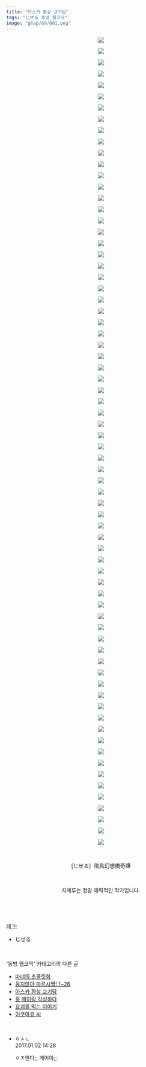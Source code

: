 ```yaml
---
title: "아스카 환상 교기담"
tags: "じぜる 동방_웹코믹"
image: "ghap/89/001.png"
---
```

<div class="article">
<p style="text-align: center; clear: none; float: none;"><img src="{{ site.nasurl }}/ghap/89/001.png"/></p>
<p style="text-align: center; clear: none; float: none;"><img src="{{ site.nasurl }}/ghap/89/002.png"/></p>
<p style="text-align: center; clear: none; float: none;"><img src="{{ site.nasurl }}/ghap/89/003.png"/></p>
<p style="text-align: center; clear: none; float: none;"><img src="{{ site.nasurl }}/ghap/89/004.png"/></p>
<p style="text-align: center; clear: none; float: none;"><img src="{{ site.nasurl }}/ghap/89/005.png"/></p>
<p style="text-align: center; clear: none; float: none;"><img src="{{ site.nasurl }}/ghap/89/006.png"/></p>
<p style="text-align: center; clear: none; float: none;"><img src="{{ site.nasurl }}/ghap/89/007.png"/></p>
<p style="text-align: center; clear: none; float: none;"><img src="{{ site.nasurl }}/ghap/89/008.png"/></p>
<p style="text-align: center; clear: none; float: none;"><img src="{{ site.nasurl }}/ghap/89/009.png"/></p>
<p style="text-align: center; clear: none; float: none;"><img src="{{ site.nasurl }}/ghap/89/010.png"/></p>
<p style="text-align: center; clear: none; float: none;"><img src="{{ site.nasurl }}/ghap/89/011.png"/></p>
<p style="text-align: center; clear: none; float: none;"><img src="{{ site.nasurl }}/ghap/89/012.png"/></p>
<p style="text-align: center; clear: none; float: none;"><img src="{{ site.nasurl }}/ghap/89/013.png"/></p>
<p style="text-align: center; clear: none; float: none;"><img src="{{ site.nasurl }}/ghap/89/014.png"/></p>
<p style="text-align: center; clear: none; float: none;"><img src="{{ site.nasurl }}/ghap/89/015.png"/></p>
<p style="text-align: center; clear: none; float: none;"><img src="{{ site.nasurl }}/ghap/89/016.png"/></p>
<p style="text-align: center; clear: none; float: none;"><img src="{{ site.nasurl }}/ghap/89/017.png"/></p>
<p style="text-align: center; clear: none; float: none;"><img src="{{ site.nasurl }}/ghap/89/018.png"/></p>
<p style="text-align: center; clear: none; float: none;"><img src="{{ site.nasurl }}/ghap/89/019.png"/></p>
<p style="text-align: center; clear: none; float: none;"><img src="{{ site.nasurl }}/ghap/89/020.png"/></p>
<p style="text-align: center; clear: none; float: none;"><img src="{{ site.nasurl }}/ghap/89/021.png"/></p>
<p style="text-align: center; clear: none; float: none;"><img src="{{ site.nasurl }}/ghap/89/022.png"/></p>
<p style="text-align: center; clear: none; float: none;"><img src="{{ site.nasurl }}/ghap/89/023.png"/></p>
<p style="text-align: center; clear: none; float: none;"><img src="{{ site.nasurl }}/ghap/89/024.png"/></p>
<p style="text-align: center; clear: none; float: none;"><img src="{{ site.nasurl }}/ghap/89/025.png"/></p>
<p style="text-align: center; clear: none; float: none;"><img src="{{ site.nasurl }}/ghap/89/026.png"/></p>
<p style="text-align: center; clear: none; float: none;"><img src="{{ site.nasurl }}/ghap/89/027.png"/></p>
<p style="text-align: center; clear: none; float: none;"><img src="{{ site.nasurl }}/ghap/89/028.png"/></p>
<p style="text-align: center; clear: none; float: none;"><img src="{{ site.nasurl }}/ghap/89/029.png"/></p>
<p style="text-align: center; clear: none; float: none;"><img src="{{ site.nasurl }}/ghap/89/030.png"/></p>
<p style="text-align: center; clear: none; float: none;"><img src="{{ site.nasurl }}/ghap/89/031.png"/></p>
<p style="text-align: center; clear: none; float: none;"><img src="{{ site.nasurl }}/ghap/89/032.png"/></p>
<p style="text-align: center; clear: none; float: none;"><img src="{{ site.nasurl }}/ghap/89/033.png"/></p>
<p style="text-align: center; clear: none; float: none;"><img src="{{ site.nasurl }}/ghap/89/034.png"/></p>
<p style="text-align: center; clear: none; float: none;"><img src="{{ site.nasurl }}/ghap/89/035.png"/></p>
<p style="text-align: center; clear: none; float: none;"><img src="{{ site.nasurl }}/ghap/89/036.png"/></p>
<p style="text-align: center; clear: none; float: none;"><img src="{{ site.nasurl }}/ghap/89/037.png"/></p>
<p style="text-align: center; clear: none; float: none;"><img src="{{ site.nasurl }}/ghap/89/038.png"/></p>
<p style="text-align: center; clear: none; float: none;"><img src="{{ site.nasurl }}/ghap/89/039.png"/></p>
<p style="text-align: center; clear: none; float: none;"><img src="{{ site.nasurl }}/ghap/89/040.png"/></p>
<p style="text-align: center; clear: none; float: none;"><img src="{{ site.nasurl }}/ghap/89/041.png"/></p>
<p style="text-align: center; clear: none; float: none;"><img src="{{ site.nasurl }}/ghap/89/042.png"/></p>
<p style="text-align: center; clear: none; float: none;"><img src="{{ site.nasurl }}/ghap/89/043.png"/></p>
<p style="text-align: center; clear: none; float: none;"><img src="{{ site.nasurl }}/ghap/89/044.png"/></p>
<p style="text-align: center; clear: none; float: none;"><img src="{{ site.nasurl }}/ghap/89/045.png"/></p>
<p style="text-align: center; clear: none; float: none;"><img src="{{ site.nasurl }}/ghap/89/046.png"/></p>
<p style="text-align: center; clear: none; float: none;"><img src="{{ site.nasurl }}/ghap/89/047.png"/></p>
<p style="text-align: center; clear: none; float: none;"><img src="{{ site.nasurl }}/ghap/89/048.png"/></p>
<p style="text-align: center; clear: none; float: none;"><img src="{{ site.nasurl }}/ghap/89/049.png"/></p>
<p style="text-align: center; clear: none; float: none;"><img src="{{ site.nasurl }}/ghap/89/050.png"/></p>
<p style="text-align: center; clear: none; float: none;"><img src="{{ site.nasurl }}/ghap/89/051.png"/></p>
<p style="text-align: center; clear: none; float: none;"><img src="{{ site.nasurl }}/ghap/89/052.png"/></p>
<p style="text-align: center; clear: none; float: none;"><img src="{{ site.nasurl }}/ghap/89/053.png"/></p>
<p style="text-align: center; clear: none; float: none;"><img src="{{ site.nasurl }}/ghap/89/054.png"/></p>
<p style="text-align: center; clear: none; float: none;"><img src="{{ site.nasurl }}/ghap/89/055.png"/></p>
<p style="text-align: center; clear: none; float: none;"><img src="{{ site.nasurl }}/ghap/89/056.png"/></p>
<p style="text-align: center; clear: none; float: none;"><img src="{{ site.nasurl }}/ghap/89/057.png"/></p>
<p style="text-align: center; clear: none; float: none;"><img src="{{ site.nasurl }}/ghap/89/058.png"/></p>
<p style="text-align: center; clear: none; float: none;"><img src="{{ site.nasurl }}/ghap/89/059.png"/></p>
<p style="text-align: center; clear: none; float: none;"><img src="{{ site.nasurl }}/ghap/89/060.png"/></p>
<p style="text-align: center; clear: none; float: none;"><img src="{{ site.nasurl }}/ghap/89/061.png"/></p>
<p style="text-align: center; clear: none; float: none;"><img src="{{ site.nasurl }}/ghap/89/062.png"/></p>
<p style="text-align: center; clear: none; float: none;"><img src="{{ site.nasurl }}/ghap/89/063.png"/></p>
<p style="text-align: center; clear: none; float: none;"><img src="{{ site.nasurl }}/ghap/89/064.png"/></p>
<p style="text-align: center; clear: none; float: none;"><img src="{{ site.nasurl }}/ghap/89/065.png"/></p>
<p style="text-align: center; clear: none; float: none;"><img src="{{ site.nasurl }}/ghap/89/066.png"/></p>
<p style="text-align: center; clear: none; float: none;"><img src="{{ site.nasurl }}/ghap/89/067.png"/></p>
<p style="text-align: center; clear: none; float: none;"><img src="{{ site.nasurl }}/ghap/89/068.png"/></p>
<p style="text-align: center; clear: none; float: none;"><img src="{{ site.nasurl }}/ghap/89/069.png"/></p>
<p style="text-align: center; clear: none; float: none;"><img src="{{ site.nasurl }}/ghap/89/070.png"/></p>
<p style="text-align: center; clear: none; float: none;"><img src="{{ site.nasurl }}/ghap/89/071.png"/></p>
<p style="text-align: center; clear: none; float: none;"><img src="{{ site.nasurl }}/ghap/89/072.png"/></p>
<p style="text-align: center; clear: none; float: none;"><br/></p>
<p style="text-align: center; clear: none; float: none;">[じぜる]  飛鳥幻想橋奇譚</p>
<p style="text-align: center; clear: none; float: none;"><br/></p>
<p style="text-align: center; clear: none; float: none;">지제루는 정말 매력적인 작가입니다.</p>
<p><br/></p>
</div><br/>
<div class="tagTrail">
<p>태그: </p>
<ul>
<li>じぜる</li>
</ul>
</div><br/>
<div class="another">
<p>'동방 웹코믹' 카테고리의 다른 글</p>
<ul>
<li><a href="/2016-06-18-ghap_140">마녀의 초콜릿회</a></li>
<li><a href="/2016-06-18-ghap_103">울지않아 파르시쨩! 1~26</a></li>
<li><a href="/2016-06-16-ghap_89">아스카 환상 교기담</a></li>
<li><a href="/2016-06-16-ghap_88">홍 메이링 각성하다</a></li>
<li><a href="/2016-06-16-ghap_57">요괴를 먹는 이야기</a></li>
<li><a href="/2016-06-16-ghap_54">이쿠마유 씨</a></li>
</ul>
</div><br/>
<div class="cb_module cb_fluid">
<div class="cb_wrt cb_profile">
<div class="comment">
<ul>
<li class="cb_thumb_off" id="comment14881523">
<div class="cb_comment_area">
<div class="cb_info_area">
<div class="cb_section">
<span class="cb_nick_name">ㅇㅅㄴ</span>
</div>
<div class="cb_section">
<span class="cb_date">2017.01.02 14:28 </span>
</div>
</div>
<div class="cb_dsc_comment">
<p class="cb_dsc">
											ㅇㅈ한다;; 게이야;; 
										</p>
</div>
</div></li>
</ul>
</div>
</div><!-- commentList close -->
</div><br/>
